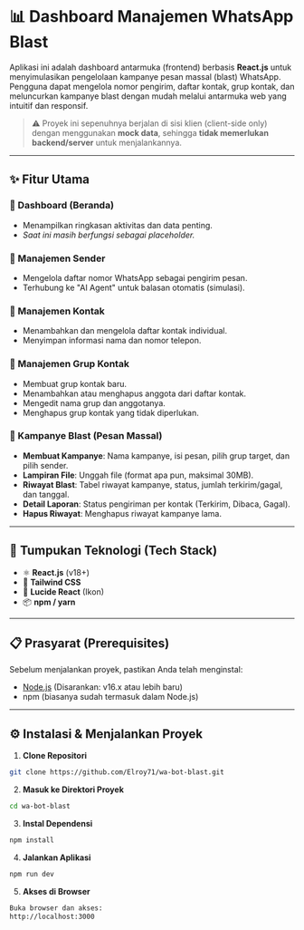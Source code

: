 # 📊 Dashboard Manajemen WhatsApp Blast

Aplikasi ini adalah dashboard antarmuka (frontend) berbasis **React.js** untuk menyimulasikan pengelolaan kampanye pesan massal (blast) WhatsApp. Pengguna dapat mengelola nomor pengirim, daftar kontak, grup kontak, dan meluncurkan kampanye blast dengan mudah melalui antarmuka web yang intuitif dan responsif.

> ⚠️ Proyek ini sepenuhnya berjalan di sisi klien (client-side only) dengan menggunakan **mock data**, sehingga **tidak memerlukan backend/server** untuk menjalankannya.

---

## ✨ Fitur Utama

### 📌 Dashboard (Beranda)
- Menampilkan ringkasan aktivitas dan data penting.
- *Saat ini masih berfungsi sebagai placeholder.*

### 📲 Manajemen Sender
- Mengelola daftar nomor WhatsApp sebagai pengirim pesan.
- Terhubung ke "AI Agent" untuk balasan otomatis (simulasi).

### 📇 Manajemen Kontak
- Menambahkan dan mengelola daftar kontak individual.
- Menyimpan informasi nama dan nomor telepon.

### 👥 Manajemen Grup Kontak
- Membuat grup kontak baru.
- Menambahkan atau menghapus anggota dari daftar kontak.
- Mengedit nama grup dan anggotanya.
- Menghapus grup kontak yang tidak diperlukan.

### 📣 Kampanye Blast (Pesan Massal)
- **Membuat Kampanye**: Nama kampanye, isi pesan, pilih grup target, dan pilih sender.
- **Lampiran File**: Unggah file (format apa pun, maksimal 30MB).
- **Riwayat Blast**: Tabel riwayat kampanye, status, jumlah terkirim/gagal, dan tanggal.
- **Detail Laporan**: Status pengiriman per kontak (Terkirim, Dibaca, Gagal).
- **Hapus Riwayat**: Menghapus riwayat kampanye lama.

---

## 🚀 Tumpukan Teknologi (Tech Stack)

- ⚛️ **React.js** (v18+)
- 🎨 **Tailwind CSS**
- 🧩 **Lucide React** (Ikon)
- 📦 **npm / yarn**

---

## 📋 Prasyarat (Prerequisites)

Sebelum menjalankan proyek, pastikan Anda telah menginstal:

- [Node.js](https://nodejs.org) (Disarankan: v16.x atau lebih baru)
- npm (biasanya sudah termasuk dalam Node.js)

---

## ⚙️ Instalasi & Menjalankan Proyek

1. **Clone Repositori**

```bash
git clone https://github.com/Elroy71/wa-bot-blast.git
```

2. **Masuk ke Direktori Proyek**
```bash
cd wa-bot-blast
```

3. **Instal Dependensi**
```bash
npm install
```

4. **Jalankan Aplikasi**
```bash
npm run dev
```

5. **Akses di Browser**
```bash
Buka browser dan akses:
http://localhost:3000
```
